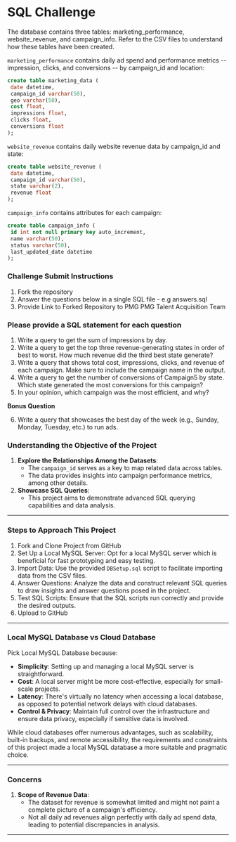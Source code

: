 # SQL Challenge

The database contains three tables: marketing_performance, website_revenue, and campaign_info. Refer to the CSV
files to understand how these tables have been created.

`marketing_performance` contains daily ad spend and performance metrics -- impression, clicks, and conversions -- by campaign_id and location:
```sql
create table marketing_data (
 date datetime,
 campaign_id varchar(50),
 geo varchar(50),
 cost float,
 impressions float,
 clicks float,
 conversions float
);
```

`website_revenue` contains daily website revenue data by campaign_id and state:
```sql
create table website_revenue (
 date datetime,
 campaign_id varchar(50),
 state varchar(2),
 revenue float
);
```

`campaign_info` contains attributes for each campaign:
```sql
create table campaign_info (
 id int not null primary key auto_increment,
 name varchar(50),
 status varchar(50),
 last_updated_date datetime
);
```

### Challenge Submit Instructions

1. Fork the repository
2. Answer the questions below in a single SQL file - e.g answers.sql
3. Provide Link to Forked Repository to PMG PMG Talent Acquisition Team

### Please provide a SQL statement for each question

1. Write a query to get the sum of impressions by day.
2. Write a query to get the top three revenue-generating states in order of best to worst. How much revenue did the third best state generate?
3. Write a query that shows total cost, impressions, clicks, and revenue of each campaign. Make sure to include the campaign name in the output.
4. Write a query to get the number of conversions of Campaign5 by state. Which state generated the most conversions for this campaign?
5. In your opinion, which campaign was the most efficient, and why?

**Bonus Question**

6. Write a query that showcases the best day of the week (e.g., Sunday, Monday, Tuesday, etc.) to run ads.




### Understanding the Objective of the Project

1. **Explore the Relationships Among the Datasets**:
   - The `campaign_id` serves as a key to map related data across tables.
   - The data provides insights into campaign performance metrics, among other details.
2. **Showcase SQL Queries**: 
   - This project aims to demonstrate advanced SQL querying capabilities and data analysis.

---

### Steps to Approach This Project

1. Fork and Clone Project from GitHub
2. Set Up a Local MySQL Server: Opt for a local MySQL server which is beneficial for fast prototyping and easy testing.
3. Import Data: Use the provided `DBSetup.sql` script to facilitate importing data from the CSV files.
4. Answer Questions: Analyze the data and construct relevant SQL queries to draw insights and answer questions posed in the project.
5. Test SQL Scripts: Ensure that the SQL scripts run correctly and provide the desired outputs.
6. Upload to GitHub

---

### Local MySQL Database vs Cloud Database

Pick Local MySQL Database because:
   - **Simplicity**: Setting up and managing a local MySQL server is straightforward.
   - **Cost**: A local server might be more cost-effective, especially for small-scale projects.
   - **Latency**: There's virtually no latency when accessing a local database, as opposed to potential network delays with cloud databases.
   - **Control & Privacy**: Maintain full control over the infrastructure and ensure data privacy, especially if sensitive data is involved.

While cloud databases offer numerous advantages, such as scalability, built-in backups, and remote accessibility, the requirements and constraints of this project made a local MySQL database a more suitable and pragmatic choice.


---

### Concerns

1. **Scope of Revenue Data**:
   - The dataset for revenue is somewhat limited and might not paint a complete picture of a campaign's efficiency.
   - Not all daily ad revenues align perfectly with daily ad spend data, leading to potential discrepancies in analysis.


---


